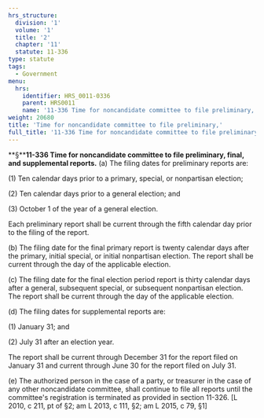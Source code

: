 ```yaml
---
hrs_structure:
  division: '1'
  volume: '1'
  title: '2'
  chapter: '11'
  statute: 11-336
type: statute
tags:
  - Government
menu:
  hrs:
    identifier: HRS_0011-0336
    parent: HRS0011
    name: '11-336 Time for noncandidate committee to file preliminary,'
weight: 20680
title: 'Time for noncandidate committee to file preliminary,'
full_title: '11-336 Time for noncandidate committee to file preliminary,'
---
```

**§****11-336 Time for noncandidate committee to file preliminary, final, and supplemental reports.** (a) The filing dates for preliminary reports are:

(1) Ten calendar days prior to a primary, special, or nonpartisan election;

(2) Ten calendar days prior to a general election; and

(3) October 1 of the year of a general election.

Each preliminary report shall be current through the fifth calendar day prior to the filing of the report.

(b) The filing date for the final primary report is twenty calendar days after the primary, initial special, or initial nonpartisan election. The report shall be current through the day of the applicable election.

(c) The filing date for the final election period report is thirty calendar days after a general, subsequent special, or subsequent nonpartisan election. The report shall be current through the day of the applicable election.

(d) The filing dates for supplemental reports are:

(1) January 31; and

(2) July 31 after an election year.

The report shall be current through December 31 for the report filed on January 31 and current through June 30 for the report filed on July 31.

(e) The authorized person in the case of a party, or treasurer in the case of any other noncandidate committee, shall continue to file all reports until the committee's registration is terminated as provided in section 11-326\. [L 2010, c 211, pt of §2; am L 2013, c 111, §2; am L 2015, c 79, §1]
